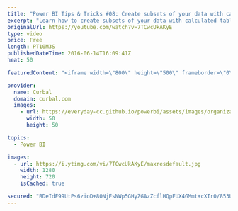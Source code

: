 ```yaml
---
title: "Power BI Tips & Tricks #08: Create subsets of your data with calculated tables in Power Bi"
excerpt: "Learn how to create subsets of your data with calculated tables in Power Bi.  Calculated tables are also useful for checking your DAX measures, check the video to learn how. :)   Looking for a download file? Go to our Download Center: https://curbal.com/donwload-center  SUBSCRIBE to learn more about"
originalUrl: https://youtube.com/watch?v=7TCwcUkAKyE
type: video
price: Free
length: PT10M3S
publishedDateTime: 2016-06-14T16:09:41Z
heat: 50

featuredContent: "<iframe width=\"800\" height=\"500\" frameborder=\"0\" src=\"https://www.youtube.com/embed/7TCwcUkAKyE\" allow=\"accelerometer; autoplay; encrypted-media; gyroscope; picture-in-picture\" allowfullscreen></iframe>"

provider:
  name: Curbal
  domain: curbal.com
  images:
    - url: https://everyday-cc.github.io/powerbi/assets/images/organizations/curbal.com-50x50.jpg
      width: 50
      height: 50

topics:
  - Power BI

images:
  - url: https://i.ytimg.com/vi/7TCwcUkAKyE/maxresdefault.jpg
    width: 1280
    height: 720
    isCached: true

secured: "RDeIdF99UtPs6zioD+80NjEsNWp5GHyZGAzZcflHQpFUX4GMmt+cXIr0/853UH3e1XNUojPwc8xbm2UJ6pDrz+KGawgv1A1HeA0TqSWEy0r8c2EXmqSRil7OnIvYmtBGurj/lnrWFZwcr5NEYMLglN3WTUST+k2Cq3j64h/Qua9fJcIpS0IUK4QXMIn09uomcfDtMUOHDW9Qks7HjbeMkwg0V+bgiTmPsYe/A1dK59f1tNjKtJ4C4slnoBJP/naeRd0gojXUrtQMfIfZobP08InwsgT6xsPUwEbc/KC450xEXFvAD2XaG2Feh7OYZZRep/Tk7pOIWewQ2oEmt9mGdNT3cPpvZOohn1/izu31BLArutrK8L32bkUovY7ngC1gC4WCODPzSoUSYinpdwl/mzyCpfulLBlloMB+tbUt0Zw=;9pKWXjLbCA4G4PcI8HkjyA=="
---
```


